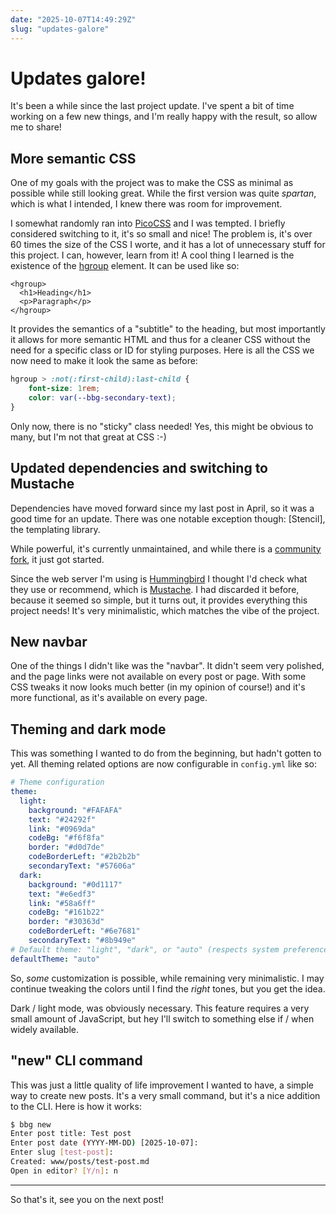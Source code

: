 ```yaml
---
date: "2025-10-07T14:49:29Z"
slug: "updates-galore"
---
```


# Updates galore!

It's been a while since the last project update. I've spent a bit of time working on a few new things, and I'm
really happy with the result, so allow me to share!

## More semantic CSS

One of my goals with the project was to make the CSS as minimal as possible while still looking great.
While the first version was quite _spartan_, which is what I intended, I knew there was room for improvement.

I somewhat randomly ran into [PicoCSS] and I was tempted. I briefly considered switching to it, it's so small and nice!
The problem is, it's over 60 times the size of the CSS I worte, and it has a lot of unnecessary stuff for this project.
I can, however, learn from it! A cool thing I learned is the existence of the [hgroup] element. It can be used like so:

```
<hgroup>
  <h1>Heading</h1>
  <p>Paragraph</p>
</hgroup>
```

It provides the semantics of a "subtitle" to the heading, but most importantly it allows for more semantic HTML and thus
for a cleaner CSS without the need for a specific class or ID for styling purposes. Here is all the CSS we now need to make it
look the same as before:

```css
hgroup > :not(:first-child):last-child {
    font-size: 1rem;
    color: var(--bbg-secondary-text);
}
```

Only now, there is no "sticky" class needed! Yes, this might be obvious to many, but I'm not that great at CSS :-)

## Updated dependencies and switching to Mustache

Dependencies have moved forward since my last post in April, so it was a good time for an update. There was one notable exception
though: [Stencil], the templating library.

While powerful, it's currently unmaintained, and while there is a [community fork], it just got started.

Since the web server I'm using is [Hummingbird] I thought I'd check what they use or recommend, which is [Mustache]. I had discarded it before, because it seemed so simple, but it turns out, it provides everything this project needs! It's very minimalistic, which matches the vibe of the project.

## New navbar

One of the things I didn't like was the "navbar". It didn't seem very polished, and the page links were not available on every post or page. With some CSS tweaks it now looks much better (in my opinion of course!) and it's more functional, as it's available on every page.

## Theming and dark mode

This was something I wanted to do from the beginning, but hadn't gotten to yet. All theming related options are now configurable in `config.yml` like so:

```yaml
# Theme configuration
theme:
  light:
    background: "#FAFAFA"
    text: "#24292f"
    link: "#0969da"
    codeBg: "#f6f8fa"
    border: "#d0d7de"
    codeBorderLeft: "#2b2b2b"
    secondaryText: "#57606a"
  dark:
    background: "#0d1117"
    text: "#e6edf3"
    link: "#58a6ff"
    codeBg: "#161b22"
    border: "#30363d"
    codeBorderLeft: "#6e7681"
    secondaryText: "#8b949e"
# Default theme: "light", "dark", or "auto" (respects system preference)
defaultTheme: "auto"
```

So, _some_ customization is possible, while remaining very minimalistic. I may continue tweaking the colors until I find the _right_ tones, but you get the idea.

Dark / light mode, was obviously necessary. This feature requires a very small amount of JavaScript, but hey I'll switch to something else if / when widely available.

## "new" CLI command

This was just a little quality of life improvement I wanted to have, a simple way to create new posts. It's a very small command, but it's a nice addition to the CLI. Here is how it works:

```bash
$ bbg new
Enter post title: Test post
Enter post date (YYYY-MM-DD) [2025-10-07]:
Enter slug [test-post]:
Created: www/posts/test-post.md
Open in editor? [Y/n]: n
```

---

So that's it, see you on the next post!

[PicoCSS]: https://picocss.com/
[hgroup]: https://developer.mozilla.org/en-US/docs/Web/HTML/Reference/Elements/hgroup
[community fork]: https://github.com/swiftstencil/swiftpm-stencil
[Hummingbird]: https://github.com/hummingbird-project/hummingbird
[Mustache]: https://github.com/hummingbird-project/swift-mustache
